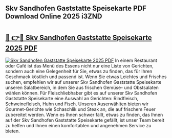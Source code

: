 ## Skv Sandhofen Gaststatte Speisekarte PDF Download Online 2025 i3ZND

# <h2><a href="http://gcd27v.nevu.top/?p=Skv+Sandhofen+Gaststatte+Speisekarte">🔗 👉🔴 Skv Sandhofen Gaststatte Speisekarte 2025 PDF</a></h2>

[![Skv Sandhofen Gaststatte Speisekarte 2025 PDF](https://i.imgur.com/dBaPXMq.png)](http://gcd27v.nevu.top/?p=Skv+Sandhofen+Gaststatte+Speisekarte)
In einem Restaurant oder Café ist das Menü des Essens nicht nur eine Liste von Gerichten, sondern auch eine Gelegenheit für Sie, etwas zu finden, das für Ihren Geschmack köstlich und passend ist. Wenn Sie etwas Leichtes und Frisches suchen, empfehlen wir auf unserer Skv Sandhofen Gaststatte Speisekarte unseren Salatbereich, in dem Sie aus frischen Gemüse- und Obstsalaten wählen können. Für Fleischliebhaber gibt es auf unserer Skv Sandhofen Gaststatte Speisekarte eine Auswahl an Gerichten: Rindfleisch, Schweinefleisch, Huhn und Fisch. Unseren Auserwählten bieten wir Gourmet-Gerichte wie Schaschlik und Steak an, die auf frischem Feuer zubereitet werden. Wenn es Ihnen schwer fällt, etwas zu finden, das Ihnen auf der Skv Sandhofen Gaststatte Speisekarte gefällt, ist unser Team bereit zu helfen und Ihnen einen komfortablen und angenehmen Service zu bieten.

